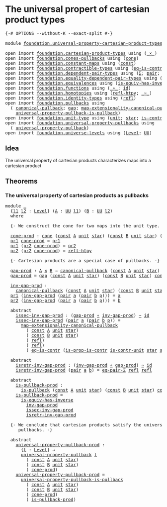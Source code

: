 # The universal propert of cartesian product types

<pre class="Agda"><a id="61" class="Symbol">{-#</a> <a id="65" class="Keyword">OPTIONS</a> <a id="73" class="Pragma">--without-K</a> <a id="85" class="Pragma">--exact-split</a> <a id="99" class="Symbol">#-}</a>

<a id="104" class="Keyword">module</a> <a id="111" href="foundation.universal-property-cartesian-product-types.html" class="Module">foundation.universal-property-cartesian-product-types</a> <a id="165" class="Keyword">where</a>

<a id="172" class="Keyword">open</a> <a id="177" class="Keyword">import</a> <a id="184" href="foundation.cartesian-product-types.html" class="Module">foundation.cartesian-product-types</a> <a id="219" class="Keyword">using</a> <a id="225" class="Symbol">(</a><a id="226" href="foundation-core.cartesian-product-types.html#590" class="Function Operator">_×_</a><a id="229" class="Symbol">)</a>
<a id="231" class="Keyword">open</a> <a id="236" class="Keyword">import</a> <a id="243" href="foundation.cones-pullbacks.html" class="Module">foundation.cones-pullbacks</a> <a id="270" class="Keyword">using</a> <a id="276" class="Symbol">(</a><a id="277" href="foundation-core.cones-pullbacks.html#1272" class="Function">cone</a><a id="281" class="Symbol">)</a>
<a id="283" class="Keyword">open</a> <a id="288" class="Keyword">import</a> <a id="295" href="foundation.constant-maps.html" class="Module">foundation.constant-maps</a> <a id="320" class="Keyword">using</a> <a id="326" class="Symbol">(</a><a id="327" href="foundation-core.constant-maps.html#216" class="Function">const</a><a id="332" class="Symbol">)</a>
<a id="334" class="Keyword">open</a> <a id="339" class="Keyword">import</a> <a id="346" href="foundation.contractible-types.html" class="Module">foundation.contractible-types</a> <a id="376" class="Keyword">using</a> <a id="382" class="Symbol">(</a><a id="383" href="foundation-core.contractible-types.html#1311" class="Function">eq-is-contr</a><a id="394" class="Symbol">;</a> <a id="396" href="foundation-core.contractible-types.html#6620" class="Function">is-prop-is-contr</a><a id="412" class="Symbol">)</a>
<a id="414" class="Keyword">open</a> <a id="419" class="Keyword">import</a> <a id="426" href="foundation.dependent-pair-types.html" class="Module">foundation.dependent-pair-types</a> <a id="458" class="Keyword">using</a> <a id="464" class="Symbol">(</a><a id="465" href="foundation-core.dependent-pair-types.html#515" class="Record">Σ</a><a id="466" class="Symbol">;</a> <a id="468" href="foundation-core.dependent-pair-types.html#588" class="InductiveConstructor">pair</a><a id="472" class="Symbol">;</a> <a id="474" href="foundation-core.dependent-pair-types.html#605" class="Field">pr1</a><a id="477" class="Symbol">;</a> <a id="479" href="foundation-core.dependent-pair-types.html#617" class="Field">pr2</a><a id="482" class="Symbol">)</a>
<a id="484" class="Keyword">open</a> <a id="489" class="Keyword">import</a> <a id="496" href="foundation.equality-dependent-pair-types.html" class="Module">foundation.equality-dependent-pair-types</a> <a id="537" class="Keyword">using</a> <a id="543" class="Symbol">(</a><a id="544" href="foundation.equality-dependent-pair-types.html#1372" class="Function">eq-pair-Σ</a><a id="553" class="Symbol">)</a>
<a id="555" class="Keyword">open</a> <a id="560" class="Keyword">import</a> <a id="567" href="foundation.equivalences.html" class="Module">foundation.equivalences</a> <a id="591" class="Keyword">using</a> <a id="597" class="Symbol">(</a><a id="598" href="foundation-core.equivalences.html#3013" class="Function">is-equiv-has-inverse</a><a id="618" class="Symbol">)</a>
<a id="620" class="Keyword">open</a> <a id="625" class="Keyword">import</a> <a id="632" href="foundation.functions.html" class="Module">foundation.functions</a> <a id="653" class="Keyword">using</a> <a id="659" class="Symbol">(</a><a id="660" href="foundation-core.functions.html#420" class="Function Operator">_∘_</a><a id="663" class="Symbol">;</a> <a id="665" href="foundation-core.functions.html#322" class="Function">id</a><a id="667" class="Symbol">)</a>
<a id="669" class="Keyword">open</a> <a id="674" class="Keyword">import</a> <a id="681" href="foundation.homotopies.html" class="Module">foundation.homotopies</a> <a id="703" class="Keyword">using</a> <a id="709" class="Symbol">(</a><a id="710" href="foundation-core.homotopies.html#741" class="Function">refl-htpy</a><a id="719" class="Symbol">;</a> <a id="721" href="foundation-core.homotopies.html#627" class="Function Operator">_~_</a><a id="724" class="Symbol">)</a>
<a id="726" class="Keyword">open</a> <a id="731" class="Keyword">import</a> <a id="738" href="foundation.identity-types.html" class="Module">foundation.identity-types</a> <a id="764" class="Keyword">using</a> <a id="770" class="Symbol">(</a><a id="771" href="foundation-core.identity-types.html#1820" class="InductiveConstructor">refl</a><a id="775" class="Symbol">)</a>
<a id="777" class="Keyword">open</a> <a id="782" class="Keyword">import</a> <a id="789" href="foundation.pullbacks.html" class="Module">foundation.pullbacks</a> <a id="810" class="Keyword">using</a>
  <a id="818" class="Symbol">(</a> <a id="820" href="foundation-core.pullbacks.html#820" class="Function">canonical-pullback</a><a id="838" class="Symbol">;</a> <a id="840" href="foundation-core.pullbacks.html#2378" class="Function">gap</a><a id="843" class="Symbol">;</a> <a id="845" href="foundation.pullbacks.html#2932" class="Function">map-extensionality-canonical-pullback</a><a id="882" class="Symbol">;</a> <a id="884" href="foundation-core.pullbacks.html#2880" class="Function">is-pullback</a><a id="895" class="Symbol">;</a>
    <a id="901" href="foundation-core.pullbacks.html#4074" class="Function">universal-property-pullback-is-pullback</a><a id="940" class="Symbol">)</a>
<a id="942" class="Keyword">open</a> <a id="947" class="Keyword">import</a> <a id="954" href="foundation.unit-type.html" class="Module">foundation.unit-type</a> <a id="975" class="Keyword">using</a> <a id="981" class="Symbol">(</a><a id="982" href="foundation.unit-type.html#1075" class="Datatype">unit</a><a id="986" class="Symbol">;</a> <a id="988" href="foundation.unit-type.html#1099" class="InductiveConstructor">star</a><a id="992" class="Symbol">;</a> <a id="994" href="foundation.unit-type.html#2015" class="Function">is-contr-unit</a><a id="1007" class="Symbol">)</a>
<a id="1009" class="Keyword">open</a> <a id="1014" class="Keyword">import</a> <a id="1021" href="foundation.universal-property-pullbacks.html" class="Module">foundation.universal-property-pullbacks</a> <a id="1061" class="Keyword">using</a>
  <a id="1069" class="Symbol">(</a> <a id="1071" href="foundation-core.universal-property-pullbacks.html#687" class="Function">universal-property-pullback</a><a id="1098" class="Symbol">)</a>
<a id="1100" class="Keyword">open</a> <a id="1105" class="Keyword">import</a> <a id="1112" href="foundation.universe-levels.html" class="Module">foundation.universe-levels</a> <a id="1139" class="Keyword">using</a> <a id="1145" class="Symbol">(</a><a id="1146" href="Agda.Primitive.html#597" class="Postulate">Level</a><a id="1151" class="Symbol">;</a> <a id="1153" href="foundation-core.universe-levels.html#235" class="Primitive">UU</a><a id="1155" class="Symbol">)</a>
</pre>
## Idea

The universal property of cartesian products characterizes maps into a cartesian product

## Theorems

### The universal property of cartesian products as pullbacks

<pre class="Agda"><a id="1345" class="Keyword">module</a> <a id="1352" href="foundation.universal-property-cartesian-product-types.html#1352" class="Module">_</a>
  <a id="1356" class="Symbol">{</a><a id="1357" href="foundation.universal-property-cartesian-product-types.html#1357" class="Bound">l1</a> <a id="1360" href="foundation.universal-property-cartesian-product-types.html#1360" class="Bound">l2</a> <a id="1363" class="Symbol">:</a> <a id="1365" href="Agda.Primitive.html#597" class="Postulate">Level</a><a id="1370" class="Symbol">}</a> <a id="1372" class="Symbol">(</a><a id="1373" href="foundation.universal-property-cartesian-product-types.html#1373" class="Bound">A</a> <a id="1375" class="Symbol">:</a> <a id="1377" href="foundation-core.universe-levels.html#235" class="Primitive">UU</a> <a id="1380" href="foundation.universal-property-cartesian-product-types.html#1357" class="Bound">l1</a><a id="1382" class="Symbol">)</a> <a id="1384" class="Symbol">(</a><a id="1385" href="foundation.universal-property-cartesian-product-types.html#1385" class="Bound">B</a> <a id="1387" class="Symbol">:</a> <a id="1389" href="foundation-core.universe-levels.html#235" class="Primitive">UU</a> <a id="1392" href="foundation.universal-property-cartesian-product-types.html#1360" class="Bound">l2</a><a id="1394" class="Symbol">)</a>
  <a id="1398" class="Keyword">where</a>

  <a id="1407" class="Comment">{- We construct the cone for two maps into the unit type. -}</a>

  <a id="1471" href="foundation.universal-property-cartesian-product-types.html#1471" class="Function">cone-prod</a> <a id="1481" class="Symbol">:</a> <a id="1483" href="foundation-core.cones-pullbacks.html#1272" class="Function">cone</a> <a id="1488" class="Symbol">(</a><a id="1489" href="foundation-core.constant-maps.html#216" class="Function">const</a> <a id="1495" href="foundation.universal-property-cartesian-product-types.html#1373" class="Bound">A</a> <a id="1497" href="foundation.unit-type.html#1075" class="Datatype">unit</a> <a id="1502" href="foundation.unit-type.html#1099" class="InductiveConstructor">star</a><a id="1506" class="Symbol">)</a> <a id="1508" class="Symbol">(</a><a id="1509" href="foundation-core.constant-maps.html#216" class="Function">const</a> <a id="1515" href="foundation.universal-property-cartesian-product-types.html#1385" class="Bound">B</a> <a id="1517" href="foundation.unit-type.html#1075" class="Datatype">unit</a> <a id="1522" href="foundation.unit-type.html#1099" class="InductiveConstructor">star</a><a id="1526" class="Symbol">)</a> <a id="1528" class="Symbol">(</a><a id="1529" href="foundation.universal-property-cartesian-product-types.html#1373" class="Bound">A</a> <a id="1531" href="foundation-core.cartesian-product-types.html#590" class="Function Operator">×</a> <a id="1533" href="foundation.universal-property-cartesian-product-types.html#1385" class="Bound">B</a><a id="1534" class="Symbol">)</a>
  <a id="1538" href="foundation-core.dependent-pair-types.html#605" class="Field">pr1</a> <a id="1542" href="foundation.universal-property-cartesian-product-types.html#1471" class="Function">cone-prod</a> <a id="1552" class="Symbol">=</a> <a id="1554" href="foundation-core.dependent-pair-types.html#605" class="Field">pr1</a>
  <a id="1560" href="foundation-core.dependent-pair-types.html#605" class="Field">pr1</a> <a id="1564" class="Symbol">(</a><a id="1565" href="foundation-core.dependent-pair-types.html#617" class="Field">pr2</a> <a id="1569" href="foundation.universal-property-cartesian-product-types.html#1471" class="Function">cone-prod</a><a id="1578" class="Symbol">)</a> <a id="1580" class="Symbol">=</a> <a id="1582" href="foundation-core.dependent-pair-types.html#617" class="Field">pr2</a>
  <a id="1588" href="foundation-core.dependent-pair-types.html#617" class="Field">pr2</a> <a id="1592" class="Symbol">(</a><a id="1593" href="foundation-core.dependent-pair-types.html#617" class="Field">pr2</a> <a id="1597" href="foundation.universal-property-cartesian-product-types.html#1471" class="Function">cone-prod</a><a id="1606" class="Symbol">)</a> <a id="1608" class="Symbol">=</a> <a id="1610" href="foundation-core.homotopies.html#741" class="Function">refl-htpy</a>

  <a id="1623" class="Comment">{- Cartesian products are a special case of pullbacks. -}</a>

  <a id="1684" href="foundation.universal-property-cartesian-product-types.html#1684" class="Function">gap-prod</a> <a id="1693" class="Symbol">:</a> <a id="1695" href="foundation.universal-property-cartesian-product-types.html#1373" class="Bound">A</a> <a id="1697" href="foundation-core.cartesian-product-types.html#590" class="Function Operator">×</a> <a id="1699" href="foundation.universal-property-cartesian-product-types.html#1385" class="Bound">B</a> <a id="1701" class="Symbol">→</a> <a id="1703" href="foundation-core.pullbacks.html#820" class="Function">canonical-pullback</a> <a id="1722" class="Symbol">(</a><a id="1723" href="foundation-core.constant-maps.html#216" class="Function">const</a> <a id="1729" href="foundation.universal-property-cartesian-product-types.html#1373" class="Bound">A</a> <a id="1731" href="foundation.unit-type.html#1075" class="Datatype">unit</a> <a id="1736" href="foundation.unit-type.html#1099" class="InductiveConstructor">star</a><a id="1740" class="Symbol">)</a> <a id="1742" class="Symbol">(</a><a id="1743" href="foundation-core.constant-maps.html#216" class="Function">const</a> <a id="1749" href="foundation.universal-property-cartesian-product-types.html#1385" class="Bound">B</a> <a id="1751" href="foundation.unit-type.html#1075" class="Datatype">unit</a> <a id="1756" href="foundation.unit-type.html#1099" class="InductiveConstructor">star</a><a id="1760" class="Symbol">)</a>
  <a id="1764" href="foundation.universal-property-cartesian-product-types.html#1684" class="Function">gap-prod</a> <a id="1773" class="Symbol">=</a> <a id="1775" href="foundation-core.pullbacks.html#2378" class="Function">gap</a> <a id="1779" class="Symbol">(</a><a id="1780" href="foundation-core.constant-maps.html#216" class="Function">const</a> <a id="1786" href="foundation.universal-property-cartesian-product-types.html#1373" class="Bound">A</a> <a id="1788" href="foundation.unit-type.html#1075" class="Datatype">unit</a> <a id="1793" href="foundation.unit-type.html#1099" class="InductiveConstructor">star</a><a id="1797" class="Symbol">)</a> <a id="1799" class="Symbol">(</a><a id="1800" href="foundation-core.constant-maps.html#216" class="Function">const</a> <a id="1806" href="foundation.universal-property-cartesian-product-types.html#1385" class="Bound">B</a> <a id="1808" href="foundation.unit-type.html#1075" class="Datatype">unit</a> <a id="1813" href="foundation.unit-type.html#1099" class="InductiveConstructor">star</a><a id="1817" class="Symbol">)</a> <a id="1819" href="foundation.universal-property-cartesian-product-types.html#1471" class="Function">cone-prod</a>

  <a id="1832" href="foundation.universal-property-cartesian-product-types.html#1832" class="Function">inv-gap-prod</a> <a id="1845" class="Symbol">:</a>
    <a id="1851" href="foundation-core.pullbacks.html#820" class="Function">canonical-pullback</a> <a id="1870" class="Symbol">(</a><a id="1871" href="foundation-core.constant-maps.html#216" class="Function">const</a> <a id="1877" href="foundation.universal-property-cartesian-product-types.html#1373" class="Bound">A</a> <a id="1879" href="foundation.unit-type.html#1075" class="Datatype">unit</a> <a id="1884" href="foundation.unit-type.html#1099" class="InductiveConstructor">star</a><a id="1888" class="Symbol">)</a> <a id="1890" class="Symbol">(</a><a id="1891" href="foundation-core.constant-maps.html#216" class="Function">const</a> <a id="1897" href="foundation.universal-property-cartesian-product-types.html#1385" class="Bound">B</a> <a id="1899" href="foundation.unit-type.html#1075" class="Datatype">unit</a> <a id="1904" href="foundation.unit-type.html#1099" class="InductiveConstructor">star</a><a id="1908" class="Symbol">)</a> <a id="1910" class="Symbol">→</a> <a id="1912" href="foundation.universal-property-cartesian-product-types.html#1373" class="Bound">A</a> <a id="1914" href="foundation-core.cartesian-product-types.html#590" class="Function Operator">×</a> <a id="1916" href="foundation.universal-property-cartesian-product-types.html#1385" class="Bound">B</a>
  <a id="1920" href="foundation-core.dependent-pair-types.html#605" class="Field">pr1</a> <a id="1924" class="Symbol">(</a><a id="1925" href="foundation.universal-property-cartesian-product-types.html#1832" class="Function">inv-gap-prod</a> <a id="1938" class="Symbol">(</a><a id="1939" href="foundation-core.dependent-pair-types.html#588" class="InductiveConstructor">pair</a> <a id="1944" href="foundation.universal-property-cartesian-product-types.html#1944" class="Bound">a</a> <a id="1946" class="Symbol">(</a><a id="1947" href="foundation-core.dependent-pair-types.html#588" class="InductiveConstructor">pair</a> <a id="1952" href="foundation.universal-property-cartesian-product-types.html#1952" class="Bound">b</a> <a id="1954" href="foundation.universal-property-cartesian-product-types.html#1954" class="Bound">p</a><a id="1955" class="Symbol">)))</a> <a id="1959" class="Symbol">=</a> <a id="1961" href="foundation.universal-property-cartesian-product-types.html#1944" class="Bound">a</a>
  <a id="1965" href="foundation-core.dependent-pair-types.html#617" class="Field">pr2</a> <a id="1969" class="Symbol">(</a><a id="1970" href="foundation.universal-property-cartesian-product-types.html#1832" class="Function">inv-gap-prod</a> <a id="1983" class="Symbol">(</a><a id="1984" href="foundation-core.dependent-pair-types.html#588" class="InductiveConstructor">pair</a> <a id="1989" href="foundation.universal-property-cartesian-product-types.html#1989" class="Bound">a</a> <a id="1991" class="Symbol">(</a><a id="1992" href="foundation-core.dependent-pair-types.html#588" class="InductiveConstructor">pair</a> <a id="1997" href="foundation.universal-property-cartesian-product-types.html#1997" class="Bound">b</a> <a id="1999" href="foundation.universal-property-cartesian-product-types.html#1999" class="Bound">p</a><a id="2000" class="Symbol">)))</a> <a id="2004" class="Symbol">=</a> <a id="2006" href="foundation.universal-property-cartesian-product-types.html#1997" class="Bound">b</a>

  <a id="2011" class="Keyword">abstract</a>
    <a id="2024" href="foundation.universal-property-cartesian-product-types.html#2024" class="Function">issec-inv-gap-prod</a> <a id="2043" class="Symbol">:</a> <a id="2045" class="Symbol">(</a><a id="2046" href="foundation.universal-property-cartesian-product-types.html#1684" class="Function">gap-prod</a> <a id="2055" href="foundation-core.functions.html#420" class="Function Operator">∘</a> <a id="2057" href="foundation.universal-property-cartesian-product-types.html#1832" class="Function">inv-gap-prod</a><a id="2069" class="Symbol">)</a> <a id="2071" href="foundation-core.homotopies.html#627" class="Function Operator">~</a> <a id="2073" href="foundation-core.functions.html#322" class="Function">id</a>
    <a id="2080" href="foundation.universal-property-cartesian-product-types.html#2024" class="Function">issec-inv-gap-prod</a> <a id="2099" class="Symbol">(</a><a id="2100" href="foundation-core.dependent-pair-types.html#588" class="InductiveConstructor">pair</a> <a id="2105" href="foundation.universal-property-cartesian-product-types.html#2105" class="Bound">a</a> <a id="2107" class="Symbol">(</a><a id="2108" href="foundation-core.dependent-pair-types.html#588" class="InductiveConstructor">pair</a> <a id="2113" href="foundation.universal-property-cartesian-product-types.html#2113" class="Bound">b</a> <a id="2115" href="foundation.universal-property-cartesian-product-types.html#2115" class="Bound">p</a><a id="2116" class="Symbol">))</a> <a id="2119" class="Symbol">=</a>
      <a id="2127" href="foundation.pullbacks.html#2932" class="Function">map-extensionality-canonical-pullback</a>
        <a id="2173" class="Symbol">(</a> <a id="2175" href="foundation-core.constant-maps.html#216" class="Function">const</a> <a id="2181" href="foundation.universal-property-cartesian-product-types.html#1373" class="Bound">A</a> <a id="2183" href="foundation.unit-type.html#1075" class="Datatype">unit</a> <a id="2188" href="foundation.unit-type.html#1099" class="InductiveConstructor">star</a><a id="2192" class="Symbol">)</a>
        <a id="2202" class="Symbol">(</a> <a id="2204" href="foundation-core.constant-maps.html#216" class="Function">const</a> <a id="2210" href="foundation.universal-property-cartesian-product-types.html#1385" class="Bound">B</a> <a id="2212" href="foundation.unit-type.html#1075" class="Datatype">unit</a> <a id="2217" href="foundation.unit-type.html#1099" class="InductiveConstructor">star</a><a id="2221" class="Symbol">)</a>
        <a id="2231" class="Symbol">(</a> <a id="2233" href="foundation-core.identity-types.html#1820" class="InductiveConstructor">refl</a><a id="2237" class="Symbol">)</a>
        <a id="2247" class="Symbol">(</a> <a id="2249" href="foundation-core.identity-types.html#1820" class="InductiveConstructor">refl</a><a id="2253" class="Symbol">)</a>
        <a id="2263" class="Symbol">(</a> <a id="2265" href="foundation-core.contractible-types.html#1311" class="Function">eq-is-contr</a> <a id="2277" class="Symbol">(</a><a id="2278" href="foundation-core.contractible-types.html#6620" class="Function">is-prop-is-contr</a> <a id="2295" href="foundation.unit-type.html#2015" class="Function">is-contr-unit</a> <a id="2309" href="foundation.unit-type.html#1099" class="InductiveConstructor">star</a> <a id="2314" href="foundation.unit-type.html#1099" class="InductiveConstructor">star</a><a id="2318" class="Symbol">))</a>

  <a id="2324" class="Keyword">abstract</a>
    <a id="2337" href="foundation.universal-property-cartesian-product-types.html#2337" class="Function">isretr-inv-gap-prod</a> <a id="2357" class="Symbol">:</a> <a id="2359" class="Symbol">(</a><a id="2360" href="foundation.universal-property-cartesian-product-types.html#1832" class="Function">inv-gap-prod</a> <a id="2373" href="foundation-core.functions.html#420" class="Function Operator">∘</a> <a id="2375" href="foundation.universal-property-cartesian-product-types.html#1684" class="Function">gap-prod</a><a id="2383" class="Symbol">)</a> <a id="2385" href="foundation-core.homotopies.html#627" class="Function Operator">~</a> <a id="2387" href="foundation-core.functions.html#322" class="Function">id</a>
    <a id="2394" href="foundation.universal-property-cartesian-product-types.html#2337" class="Function">isretr-inv-gap-prod</a> <a id="2414" class="Symbol">(</a><a id="2415" href="foundation-core.dependent-pair-types.html#588" class="InductiveConstructor">pair</a> <a id="2420" href="foundation.universal-property-cartesian-product-types.html#2420" class="Bound">a</a> <a id="2422" href="foundation.universal-property-cartesian-product-types.html#2422" class="Bound">b</a><a id="2423" class="Symbol">)</a> <a id="2425" class="Symbol">=</a> <a id="2427" href="foundation.equality-dependent-pair-types.html#1372" class="Function">eq-pair-Σ</a> <a id="2437" href="foundation-core.identity-types.html#1820" class="InductiveConstructor">refl</a> <a id="2442" href="foundation-core.identity-types.html#1820" class="InductiveConstructor">refl</a>

  <a id="2450" class="Keyword">abstract</a>
    <a id="2463" href="foundation.universal-property-cartesian-product-types.html#2463" class="Function">is-pullback-prod</a> <a id="2480" class="Symbol">:</a>
      <a id="2488" href="foundation-core.pullbacks.html#2880" class="Function">is-pullback</a> <a id="2500" class="Symbol">(</a><a id="2501" href="foundation-core.constant-maps.html#216" class="Function">const</a> <a id="2507" href="foundation.universal-property-cartesian-product-types.html#1373" class="Bound">A</a> <a id="2509" href="foundation.unit-type.html#1075" class="Datatype">unit</a> <a id="2514" href="foundation.unit-type.html#1099" class="InductiveConstructor">star</a><a id="2518" class="Symbol">)</a> <a id="2520" class="Symbol">(</a><a id="2521" href="foundation-core.constant-maps.html#216" class="Function">const</a> <a id="2527" href="foundation.universal-property-cartesian-product-types.html#1385" class="Bound">B</a> <a id="2529" href="foundation.unit-type.html#1075" class="Datatype">unit</a> <a id="2534" href="foundation.unit-type.html#1099" class="InductiveConstructor">star</a><a id="2538" class="Symbol">)</a> <a id="2540" href="foundation.universal-property-cartesian-product-types.html#1471" class="Function">cone-prod</a>
    <a id="2554" href="foundation.universal-property-cartesian-product-types.html#2463" class="Function">is-pullback-prod</a> <a id="2571" class="Symbol">=</a>
      <a id="2579" href="foundation-core.equivalences.html#3013" class="Function">is-equiv-has-inverse</a>
        <a id="2608" href="foundation.universal-property-cartesian-product-types.html#1832" class="Function">inv-gap-prod</a>
        <a id="2629" href="foundation.universal-property-cartesian-product-types.html#2024" class="Function">issec-inv-gap-prod</a>
        <a id="2656" href="foundation.universal-property-cartesian-product-types.html#2337" class="Function">isretr-inv-gap-prod</a>

  <a id="2679" class="Comment">{- We conclude that cartesian products satisfy the universal property of 
     pullbacks. -}</a>

  <a id="2775" class="Keyword">abstract</a>
    <a id="2788" href="foundation.universal-property-cartesian-product-types.html#2788" class="Function">universal-property-pullback-prod</a> <a id="2821" class="Symbol">:</a>
      <a id="2829" class="Symbol">{</a><a id="2830" href="foundation.universal-property-cartesian-product-types.html#2830" class="Bound">l</a> <a id="2832" class="Symbol">:</a> <a id="2834" href="Agda.Primitive.html#597" class="Postulate">Level</a><a id="2839" class="Symbol">}</a> <a id="2841" class="Symbol">→</a>
      <a id="2849" href="foundation-core.universal-property-pullbacks.html#687" class="Function">universal-property-pullback</a> <a id="2877" href="foundation.universal-property-cartesian-product-types.html#2830" class="Bound">l</a>
        <a id="2887" class="Symbol">(</a> <a id="2889" href="foundation-core.constant-maps.html#216" class="Function">const</a> <a id="2895" href="foundation.universal-property-cartesian-product-types.html#1373" class="Bound">A</a> <a id="2897" href="foundation.unit-type.html#1075" class="Datatype">unit</a> <a id="2902" href="foundation.unit-type.html#1099" class="InductiveConstructor">star</a><a id="2906" class="Symbol">)</a>
        <a id="2916" class="Symbol">(</a> <a id="2918" href="foundation-core.constant-maps.html#216" class="Function">const</a> <a id="2924" href="foundation.universal-property-cartesian-product-types.html#1385" class="Bound">B</a> <a id="2926" href="foundation.unit-type.html#1075" class="Datatype">unit</a> <a id="2931" href="foundation.unit-type.html#1099" class="InductiveConstructor">star</a><a id="2935" class="Symbol">)</a>
        <a id="2945" class="Symbol">(</a> <a id="2947" href="foundation.universal-property-cartesian-product-types.html#1471" class="Function">cone-prod</a><a id="2956" class="Symbol">)</a>
    <a id="2962" href="foundation.universal-property-cartesian-product-types.html#2788" class="Function">universal-property-pullback-prod</a> <a id="2995" class="Symbol">=</a>
      <a id="3003" href="foundation-core.pullbacks.html#4074" class="Function">universal-property-pullback-is-pullback</a>
        <a id="3051" class="Symbol">(</a> <a id="3053" href="foundation-core.constant-maps.html#216" class="Function">const</a> <a id="3059" href="foundation.universal-property-cartesian-product-types.html#1373" class="Bound">A</a> <a id="3061" href="foundation.unit-type.html#1075" class="Datatype">unit</a> <a id="3066" href="foundation.unit-type.html#1099" class="InductiveConstructor">star</a><a id="3070" class="Symbol">)</a>
        <a id="3080" class="Symbol">(</a> <a id="3082" href="foundation-core.constant-maps.html#216" class="Function">const</a> <a id="3088" href="foundation.universal-property-cartesian-product-types.html#1385" class="Bound">B</a> <a id="3090" href="foundation.unit-type.html#1075" class="Datatype">unit</a> <a id="3095" href="foundation.unit-type.html#1099" class="InductiveConstructor">star</a><a id="3099" class="Symbol">)</a>
        <a id="3109" class="Symbol">(</a> <a id="3111" href="foundation.universal-property-cartesian-product-types.html#1471" class="Function">cone-prod</a><a id="3120" class="Symbol">)</a>
        <a id="3130" class="Symbol">(</a> <a id="3132" href="foundation.universal-property-cartesian-product-types.html#2463" class="Function">is-pullback-prod</a><a id="3148" class="Symbol">)</a>
</pre>